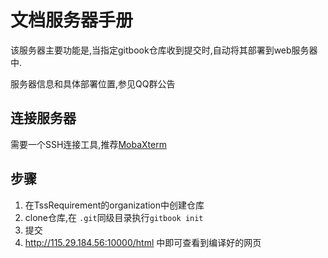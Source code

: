 # 文档服务器手册
该服务器主要功能是,当指定gitbook仓库收到提交时,自动将其部署到web服务器中.

服务器信息和具体部署位置,参见QQ群公告

## 连接服务器
 需要一个SSH连接工具,推荐[MobaXterm](http://mobaxterm.mobatek.net/)

## 步骤
1. 在TssRequirement的organization中创建仓库
2. clone仓库,在 `.git`同级目录执行`gitbook init`
3. 提交
4. http://115.29.184.56:10000/html 中即可查看到编译好的网页
